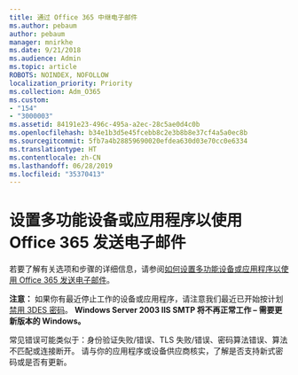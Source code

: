 ```yaml
---
title: 通过 Office 365 中继电子邮件
ms.author: pebaum
author: pebaum
manager: mnirkhe
ms.date: 9/21/2018
ms.audience: Admin
ms.topic: article
ROBOTS: NOINDEX, NOFOLLOW
localization_priority: Priority
ms.collection: Adm_O365
ms.custom:
- "154"
- "3000003"
ms.assetid: 84191e23-496c-495a-a2ec-28c5ae0d4c0b
ms.openlocfilehash: b34e1b3d5e45fcebb8c2e3b8b8e37cf4a5a0ec8b
ms.sourcegitcommit: 5fb7a4b28859690020efdea630d03e70cc0e6334
ms.translationtype: HT
ms.contentlocale: zh-CN
ms.lasthandoff: 06/28/2019
ms.locfileid: "35370413"
---
```

# <a name="set-up-a-multifunction-device-or-application-to-send-email-using-office-365"></a>设置多功能设备或应用程序以使用 Office 365 发送电子邮件

若要了解有关选项和步骤的详细信息，请参阅[如何设置多功能设备或应用程序以使用 Office 365 发送电子邮件](https://support.office.com/article/69f58e99-c550-4274-ad18-c805d654b4c4)。
  
**注意：** 如果你有最近停止工作的设备或应用程序，请注意我们最近已开始按计划[禁用 3DES 密码](https://docs.microsoft.com/office365/securitycompliance/technical-reference-details-about-encryption)。  **Windows Server 2003 IIS SMTP 将不再正常工作 – 需要更新版本的 Windows。**

常见错误可能类似于：身份验证失败/错误、TLS 失败/错误、密码算法错误、算法不匹配或连接断开。  请与你的应用程序或设备供应商核实，了解是否支持新式密码或是否有更新。
